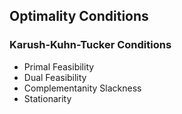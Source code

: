 ## Optimality Conditions

### Karush-Kuhn-Tucker Conditions

- Primal Feasibility
- Dual Feasibility
- Complementanity Slackness
- Stationarity